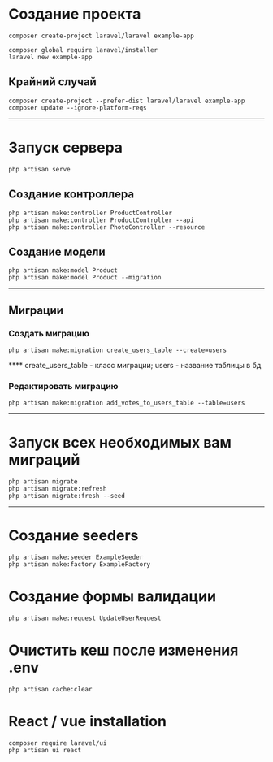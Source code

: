 # Создание проекта ###
								     
	composer create-project laravel/laravel example-app		     
					     	
	composer global require laravel/installer			     
	laravel new example-app						     
								     	
## Крайний случай 					     
	composer create-project --prefer-dist laravel/laravel example-app    
	composer update --ignore-platform-reqs				     
--------------------------------------------------


# Запуск сервера #
	php artisan serve            



## Создание контроллера 
	php artisan make:controller ProductController 		    
	php artisan make:controller ProductController --api         
	php artisan make:controller PhotoController --resource	    	


## Создание модели
	php artisan make:model Product		      
	php artisan make:model Product --migration	     
--------------------------------------------- 

## Миграции  

### Создать миграцию           
									
    php artisan make:migration create_users_table --create=users
**** create_users_table - класс миграции; users - название таблицы в бд
### Редактировать миграцию 
	php artisan make:migration add_votes_to_users_table --table=users
-----------------------------------------------------------



# Запуск всех необходимых вам миграций 
 
    php artisan migrate
    php artisan migrate:refresh
    php artisan migrate:fresh --seed
-------------------------------------------------





# Создание seeders 
					 
	php artisan make:seeder ExampleSeeder    
	php artisan make:factory ExampleFactory  
					 




# Создание формы валидации 
    
    php artisan make:request UpdateUserRequest



# Очистить кеш после изменения .env 
        
    php artisan cache:clear





# React / vue installation 

    composer require laravel/ui
    php artisan ui react

